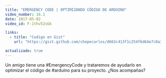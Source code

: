 ```yaml
---
title: "EMERGENCY CODE | OPTIMIZANDO CÓDIGO DE ARDUINO"
video_number: 16.1
date: 2017-05-02
video_id: F-1thv52sGk

links:
  - title: "Codigo en Gist"
    url: "https://gist.github.com/chepecarlos/d663c413f1c254f6d64e7c8a3e285a7f"

actualizado: true
---
```


Un amigo tiene una #EmergencyCode y trataremos de ayudarlo en optimizar el código de #arduino para su proyecto. ¿Nos acompañas?
